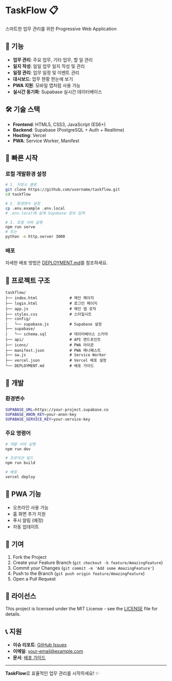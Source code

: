 # TaskFlow 📋

스마트한 업무 관리를 위한 Progressive Web Application

## 🚀 기능

- **업무 관리**: 주요 업무, 기타 업무, 할 일 관리
- **일지 작성**: 일일 업무 일지 작성 및 관리
- **일정 관리**: 업무 일정 및 이벤트 관리
- **대시보드**: 업무 현황 한눈에 보기
- **PWA 지원**: 모바일 앱처럼 사용 가능
- **실시간 동기화**: Supabase 실시간 데이터베이스

## 🛠️ 기술 스택

- **Frontend**: HTML5, CSS3, JavaScript (ES6+)
- **Backend**: Supabase (PostgreSQL + Auth + Realtime)
- **Hosting**: Vercel
- **PWA**: Service Worker, Manifest

## 🎯 빠른 시작

### 로컬 개발환경 설정

```bash
# 1. 저장소 클론
git clone https://github.com/username/taskflow.git
cd taskflow

# 2. 환경변수 설정
cp .env.example .env.local
# .env.local에 실제 Supabase 정보 입력

# 3. 로컬 서버 실행
npm run serve
# 또는
python -m http.server 3000
```

### 배포

자세한 배포 방법은 [DEPLOYMENT.md](DEPLOYMENT.md)를 참조하세요.

## 📁 프로젝트 구조

```
taskflow/
├── index.html              # 메인 페이지
├── login.html              # 로그인 페이지
├── app.js                  # 메인 앱 로직
├── styles.css              # 스타일시트
├── config/
│   └── supabase.js         # Supabase 설정
├── supabase/
│   └── schema.sql          # 데이터베이스 스키마
├── api/                    # API 엔드포인트
├── icons/                  # PWA 아이콘
├── manifest.json           # PWA 매니페스트
├── sw.js                   # Service Worker
├── vercel.json             # Vercel 배포 설정
└── DEPLOYMENT.md           # 배포 가이드
```

## 🔧 개발

### 환경변수

```bash
SUPABASE_URL=https://your-project.supabase.co
SUPABASE_ANON_KEY=your-anon-key
SUPABASE_SERVICE_KEY=your-service-key
```

### 주요 명령어

```bash
# 개발 서버 실행
npm run dev

# 프로덕션 빌드
npm run build

# 배포
vercel deploy
```

## 📱 PWA 기능

- 오프라인 사용 가능
- 홈 화면 추가 지원
- 푸시 알림 (예정)
- 자동 업데이트

## 🤝 기여

1. Fork the Project
2. Create your Feature Branch (`git checkout -b feature/AmazingFeature`)
3. Commit your Changes (`git commit -m 'Add some AmazingFeature'`)
4. Push to the Branch (`git push origin feature/AmazingFeature`)
5. Open a Pull Request

## 📄 라이선스

This project is licensed under the MIT License - see the [LICENSE](LICENSE) file for details.

## 📞 지원

- **이슈 리포트**: [GitHub Issues](https://github.com/username/taskflow/issues)
- **이메일**: your-email@example.com
- **문서**: [배포 가이드](DEPLOYMENT.md)

---

**TaskFlow**로 효율적인 업무 관리를 시작하세요! ✨